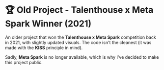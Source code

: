 # 🏆 Old Project - Talenthouse x Meta Spark Winner (2021)
An older project that won the **Talenthouse x Meta Spark** competition back in 2021, with slightly updated visuals.
The code isn't the cleanest (it was made with the **KISS** principle in mind).

Sadly, **Meta Spark** is no longer available, which is why I've decided to make this project public.